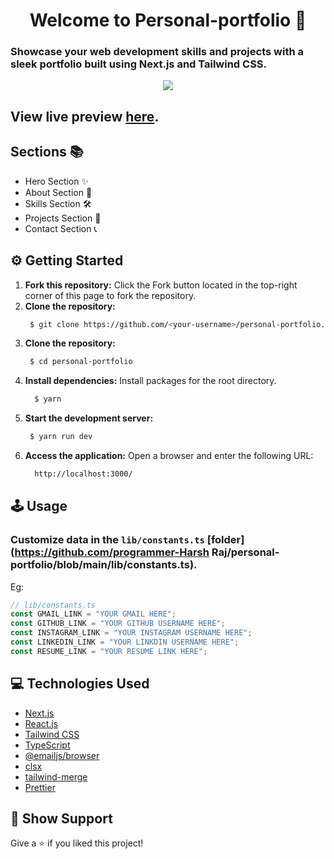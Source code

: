 <h1 align="center">Welcome to Personal-portfolio 👋</h1>

### Showcase your web development skills and projects with a sleek portfolio built using Next.js and Tailwind CSS.

<p align="center">
  <kbd>
    <img src="https://github.com/programmer-Harsh Raj/personal-portfolio/blob/main/public/logo/logo.png"></img>
  </kbd>
</p>

## View live preview **[here](https://harsh-portfolio-omega-nine.vercel.app/)**.

## Sections 📚

- Hero Section ✨
- About Section 👤
- Skills Section 🛠️
- Projects Section 🚀
- Contact Section 📞

## ⚙️ Getting Started

1. **Fork this repository:** Click the Fork button located in the top-right corner of this page to fork the repository.
2. **Clone the repository:**
   ```bash
    $ git clone https://github.com/<your-username>/personal-portfolio.git
   ```
3. **Clone the repository:**
   ```bash
    $ cd personal-portfolio
   ```
4. **Install dependencies:**
   Install packages for the root directory.
   ```bash
     $ yarn
   ```
5. **Start the development server:**
   ```bash
    $ yarn run dev
   ```
6. **Access the application:**
   Open a browser and enter the following URL:
   ```bash
     http://localhost:3000/
   ```

## 🕹️ Usage

### Customize data in the `lib/constants.ts` [folder](https://github.com/programmer-Harsh Raj/personal-portfolio/blob/main/lib/constants.ts).

Eg:

```javascript
// lib/constants.ts
const GMAIL_LINK = "YOUR GMAIL HERE";
const GITHUB_LINK = "YOUR GITHUB USERNAME HERE";
const INSTAGRAM_LINK = "YOUR INSTAGRAM USERNAME HERE";
const LINKEDIN_LINK = "YOUR LINKDIN USERNAME HERE";
const RESUME_LINK = "YOUR RESUME LINK HERE";
```

## 💻 Technologies Used

- [Next.js](https://nextjs.org/)
- [React.js](https://reactjs.org/)
- [Tailwind CSS](https://tailwindcss.com/)
- [TypeScript](https://www.typescriptlang.org/)
- [@emailjs/browser](https://www.emailjs.com/docs/sdk/browser/)
- [clsx](https://github.com/lukeed/clsx)
- [tailwind-merge](https://github.com/dcastil/tailwind-merge)
- [Prettier](https://prettier.io/)

## 💖 Show Support

Give a ⭐️ if you liked this project!
